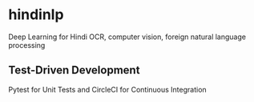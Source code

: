 # hindinlp
Deep Learning for Hindi OCR, computer vision, foreign natural language processing

## Test-Driven Development
Pytest for Unit Tests and CircleCI for Continuous Integration